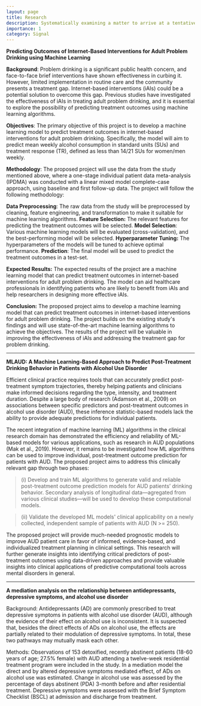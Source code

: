 ```yaml
---
layout: page
title: Research
description: Systematically examining a matter to arrive at a tentative assumption of a probabilistic hypothesis.
importance: 1
category: Signal
---
```




**Predicting Outcomes of Internet-Based Interventions for Adult Problem Drinking using Machine Learning**

**Background**:
Problem drinking is a significant public health concern, and face-to-face brief interventions have shown effectiveness in curbing it. However, limited implementation in routine care and the community presents a treatment gap. Internet-based interventions (iAIs) could be a potential solution to overcome this gap. Previous studies have investigated the effectiveness of iAIs in treating adult problem drinking, and it is essential to explore the possibility of predicting treatment outcomes using machine learning algorithms.

**Objectives**:
The primary objective of this project is to develop a machine learning model to predict treatment outcomes in internet-based interventions for adult problem drinking. Specifically, the model will aim to predict mean weekly alcohol consumption in standard units (SUs) and treatment response (TR), defined as less than 14/21 SUs for women/men weekly.

**Methodology**:
The proposed project will use the data from the study mentioned above, where a one-stage individual patient data meta-analysis (IPDMA) was conducted with a linear mixed model complete-case approach, using baseline and first follow-up data. The project will follow the following methodology:

**Data Preprocessing**: The raw data from the study will be preprocessed by cleaning, feature engineering, and transformation to make it suitable for machine learning algorithms.
**Feature Selection:** The relevant features for predicting the treatment outcomes will be selected.
**Model Selection**: Various machine learning models will be evaluated (cross-validation), and the best-performing model will be selected.
**Hyperparameter Tuning:** The hyperparameters of the models will be tuned to achieve optimal performance.
**Prediction**: The final model will be used to predict the treatment outcomes in a test-set.

**Expected Results:**
The expected results of the project are a machine learning model that can predict treatment outcomes in internet-based interventions for adult problem drinking. The model can aid healthcare professionals in identifying patients who are likely to benefit from iAIs and help researchers in designing more effective iAIs.

**Conclusion:**
The proposed project aims to develop a machine learning model that can predict treatment outcomes in internet-based interventions for adult problem drinking. The project builds on the existing study's findings and will use state-of-the-art machine learning algorithms to achieve the objectives. The results of the project will be valuable in improving the effectiveness of iAIs and addressing the treatment gap for problem drinking.

***

**MLAUD: A Machine Learning-Based Approach to Predict Post-Treatment Drinking Behavior in Patients with Alcohol Use Disorder**

Efficient clinical practice requires tools that can accurately predict post-treatment symptom trajectories, thereby helping patients and clinicians make informed decisions regarding the type, intensity, and treatment duration. Despite a large body of research (Adamson et al., 2009) on associations between specific predictors and post-treatment outcomes in alcohol use disorder (AUD), these inference statistic-based models lack the ability to provide adequate predictions for individual patients. 

The recent integration of machine learning (ML) algorithms in the clinical research domain has demonstrated the efficiency and reliability of ML-based models for various applications, such as research in AUD populations (Mak et al., 2019). However, it remains to be investigated how ML algorithms can be used to improve individual, post-treatment outcome prediction for patients with AUD. The proposed project aims to address this clinically relevant gap through two phases: 

  >   (i) Develop and train ML algorithms to generate valid and reliable post-treatment outcome prediction models for AUD patients’ drinking behavior. Secondary analysis of longitudinal data—agregated from various clinical studies—will be used to develop these computational models. 

  >   (ii) Validate the developed ML models' clinical applicability on a newly collected, independent sample of patients with AUD (N >= 250). 

The proposed project will provide much-needed prognostic models to improve AUD patient care in favor of informed, evidence-based, and individualized treatment planning in clinical settings. This research will further generate insights into identifying critical predictors of post-treatment outcomes using data-driven approaches and provide valuable insights into clinical applications of predictive computational tools across mental disorders in general.


***

**A mediation analysis on the relationship between antidepressants, depressive symptoms, and alcohol use disorder**

Background: Antidepressants (AD) are commonly prescribed to treat depressive symptoms in patients with alcohol use disorder (AUD), although the evidence of their effect on alcohol use is inconsistent. It is suspected that, besides the direct effects of ADs on alcohol use, the effects are partially related to their modulation of depressive symptoms. In total, these two pathways may mutually mask each other.

Methods: Observations of 153 detoxified, recently abstinent patients (18-60 years of age; 27.5% female) with AUD attending a twelve-week residential treatment program were included in the study. In a mediation model the direct and by altered depressive symptoms mediated effect, of ADs on alcohol use was estimated. Change in alcohol use was assessed by the percentage of days abstinent (PDA) 3-month before and after residential treatment. Depressive symptoms were assessed with the Brief Symptom Checklist (BSCL) at admission and discharge from treatment.



